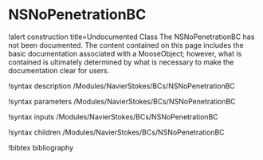 <!-- MOOSE Documentation Stub: Remove this when content is added. -->

# NSNoPenetrationBC

!alert construction title=Undocumented Class
The NSNoPenetrationBC has not been documented. The content contained on this page
includes the basic documentation associated with a MooseObject; however, what is contained is
ultimately determined by what is necessary to make the documentation clear for users.

!syntax description /Modules/NavierStokes/BCs/NSNoPenetrationBC

!syntax parameters /Modules/NavierStokes/BCs/NSNoPenetrationBC

!syntax inputs /Modules/NavierStokes/BCs/NSNoPenetrationBC

!syntax children /Modules/NavierStokes/BCs/NSNoPenetrationBC

!bibtex bibliography
